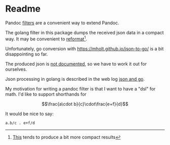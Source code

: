 Readme
======

Pandoc [filters](http://johnmacfarlane.net/pandoc/scripting.html) are a
convenient way to extend Pandoc.

The golang filter in this package dumps the received json data in a
compact way. It may be convenient to
[reformat](http://jsonformatter.curiousconcept.com/)[^1].

Unfortunately, go conversion with <https://mholt.github.io/json-to-go/>
is a bit disappointing so far.

The produced json is [not
documented](https://groups.google.com/forum/#!topic/pandoc-discuss/GhzVXBLEvng),
so we have to work it out for ourselves.

Json processing in golang is described in the web log [json and
go](http://blog.golang.org/json-and-go).

My motivation for writing a pandoc filter is that I want to have a "dsl"
for math. I'd like to support shorthands for

$$\frac{a\cdot b}{c}\cdot\frac{e+f}{d}$$

It would be nice to say:

``` {.txt}
a.b/c . e+f/d
```

[^1]: [This](http://jsonformat.com/) tends to produce a bit more compact
    results
